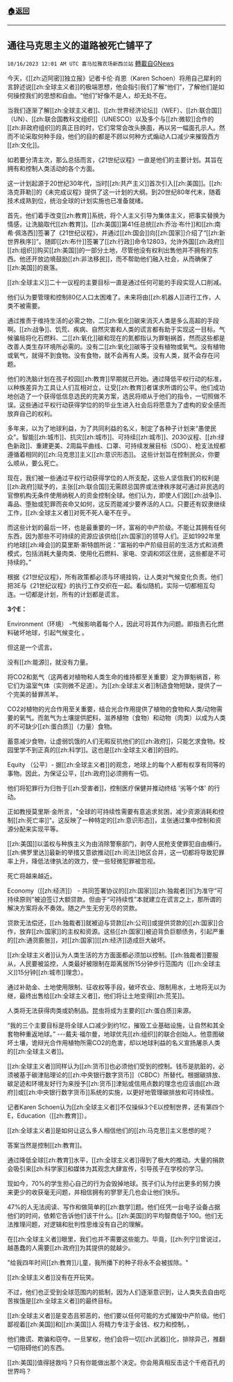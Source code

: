###  [:house:返回](README.md)
---


## 通往马克思主义的道路被死亡铺平了
`10/16/2023 12:01 AM UTC 喜马拉雅农场新西兰站` [轉載自GNews](https://gnews.org/articles/1837819)

今天，《[[zh:迈阿密]]独立报》记者卡伦·肖恩（Karen Schoen）将用自己犀利的言辞述说[[zh:全球主义者]]的极端思想，他会指引我们了解“他们”，了解他们是如何操控我们的思想和自由。“他们”好像不是人，却无处不在。

当我们逐渐了解[[zh:全球主义者]]、[[zh:世界经济论坛]]（WEF）、[[zh:联合国]]（UN）、[[zh:联合国教科文组织]]（UNESCO）以及多个与[[zh:微软]]合作的[[zh:非政府组织]]的真正目的时，它们常常会改头换面，再以另一幅面孔示人。然而不论采取何种手段，他们的目的都是不顾以何种方式煽动人口减少来摧毁西方[[zh:文化]]。

 如若要分清主次，那么总括而言，《21世纪议程》一直是他们的主要计划。其旨在拥有和控制人类活动的各个方面。

这一计划起源于20世纪30年代，当时[[zh:共产主义]]首次引入[[zh:美国]]。[[zh:洛克菲勒]]的《未完成议程》提供了这一计划的大纲。到20世纪80年代末，随着技术成熟到位，统治全球的计划实施也已准备就绪。 

 首先，他们着手改变[[zh:教育]]系统，将个人主义引导为集体主义，把事实替换为情感，让洗脑取代[[zh:教育]]。[[zh:美国]]第41任总统[[zh:乔治·布什]]和[[zh:南希·佩洛西]]签署了《21世纪议程》，并通过[[zh:国会]]向[[zh:国家]]介绍了“[[zh:新世界秩序]]”。随即[[zh:布什]]签署了[[zh:行政]]命令12803，允许外国[[zh:政府]][[zh:组织]]购买[[zh:美国]]的一部分土地，尽管他没有权利出售他并不拥有的东西。他还开放边境鼓励[[zh:非法移民]]，而不帮助他们融入社会，从而确保了[[zh:美国]]的衰落。

 [[zh:全球主义]]二十一议程的主要目标一直是通过任何可能的手段实现人口削减。

 他们认为要管理和控制80亿人口太困难了。未来将由[[zh:机器人]]进行工作，人类不被需要。

 通过推责于维持生活的必需之物，二[[zh:氧化]]碳来消灭人类是多么高超的手段啊。[[zh:战争]]、饥荒、疾病、自然灾害和人类的谎言都有助于实现这一目标。气候骗局将化石燃料、二[[zh:氧化]]碳和现在的氮都指认为罪魁祸首，然而这些都是改善人类生存环境所必需的。没有二[[zh:氧化]]碳等于没有植物或氧气。没有植物或氧气，就得不到食物。没有食物，就不会再有人类。没有人类，就不会存在问题。

他们的洗脑计划在孩子校园[[zh:教育]]早期就已开始。通过降低平权行动的标准，以种族差异为工具让人们互相对立，让受[[zh:教育]]者谋求所谓的公平。他们成功地创造了一个获得低信息选民的完美方案，选民将顺从于他们的指令，一切照做不误。这些通过平权行动获得学位的的毕业生进入社会后将愿意为了虚构的安全感而放弃自己的权利。

多年来，以为了地球利益，为了共同利益的名义，制定了各种子计划来“愚使民众”。智能[[zh:城市]]、抗灾[[zh:城市]]、可持续[[zh:城市]]、2030议程、[[zh:绿色新政]]、重建更美、2周扁平曲线、口罩、可持续发展目标（SDG）、枪支法规都遵循着相同的[[zh:马克思]]主义[[zh:意识形态]]。 这些计划旨在控制民众，你要么顺从，要么死亡。

现在，我们被一些通过平权行动获得学位的人所支配，这些人坚信我们的权利是[[zh:政府]]赋予的，主张[[zh:联合国]]无需顾忌国界或法律秩序就可通过非民选的官僚机构无条件使用纳税人的资金控制全球。他们认为，即使人们因[[zh:战争]]、毒品、堕胎或犯罪而丧命又如何，这反而能减少要养活的人口。只要还有奴隶继续工作，[[zh:全球主义者]]对死不死人毫不在乎。 

 而这些计划的最后一环，也是最重要的一环，富裕的中产阶级。不能让其拥有任何东西，因为那些不可持续的资源应该供给[[zh:国家]]的领导人们。正如1992年里约地球[[zh:峰会]]的莫里斯·斯特朗所说：“富裕的中产阶级目前的生活方式和消费模式，包括消耗大量肉类、使用化石燃料、家电、空调和郊区住房，这些都是不可持续的。”

 根据《21世纪议程》，所有政策都必须与环境挂钩，让人类对气候变化负责。他们把3E与《21世纪议程》的执行工作交织在一起。看似随机，实际一切都相互勾连。一切都是计划，所有的计划都是谎言。

**3个E：**

Environment（环境） -气候影响着每个人，因此可将其作为问题。即指责石化燃料破坏地球，引起气候变化 。

 但这是一个谎言。

 没有[[zh:能源]]，就没有力量。

 将CO2和氮气（这两者对植物和人类生命的维持都至关重要）定为罪魁祸首，称它们为温室气体（实则微不足道）。为[[zh:全球主义者]]制造食物短缺，提供了一个完美的替罪羔羊。

 CO2对植物的光合作用至关重要，结合光合作用提供了植物的食物和人类/动物需要的氧气。而氮气为土壤提供肥料，滋养植物（食物）和动物（肉类）以成为人类的不可缺少[[zh:蛋白质]]（力量）食物。

 蓄意减少食物，让虚弱饥饿的人们无暇反抗他们的[[zh:政府]]，只能乞求食物。校园里学不到正真的[[zh:科学]]。这也是[[zh:全球主义者]]的目的。

 Equity （公平）- 据[[zh:全球主义者]]的观念，地球上的每个人都有权享有同等的事物。因此，为保证公平，[[zh:政府]]必须拥有一切。

 他们将犯罪行为归咎于[[zh:受害者]]，控制医疗保健并推动终结 '劣等个体' 的行动。

 正如教授莫里斯·金所言，"全球的可持续性需要有意追求贫困，减少资源消耗和控制[[zh:死亡率]]"。这反映了一种特定的[[zh:意识形态]]，主张通过集中控制和资源分配来实现平等。

 [[zh:美国]]以滥权与种族主义为由消除警察部门，剥夺人民枪支使罪犯自由横行。[[zh:佛罗里达]]最新的举措又意欲推动[[zh:司法]]地区合并，这一切都将导致犯罪率上升，降低法律执法的效力，使一些轻微犯罪被忽视。

  死亡将越来越近。

Economy（[[zh:经济]]） - 共同签署协议的[[zh:国家]][[zh:独裁者]]们为准守“可持续原则”被迫签订大额贷款。但由于“可持续性”本就建立在谎言之上，那所谓的解决方案将永不奏效。随之产生无穷无尽的贷款。 

 贷款无法偿还，[[zh:独裁者]]就被迫与贷款[[zh:公司]]或提供贷款的[[zh:国家]]合作，放弃[[zh:国家]]的主权和资源。这些[[zh:国家]]被迫背负巨额债务，引起严重的[[zh:通货膨胀]]，对[[zh:国家]][[zh:经济]]造成巨大破坏。

 [[zh:全球主义者]]认为人类生活的方方面面都必须加以控制。[[zh:独裁者]]要服从，人民要被监控，人类最好被限制在距离居所15分钟步行范围内（[[zh:全球主义]]15分钟[[zh:城市]]理念）。

 通过补助金、土地使用限制、征收权等手段，破坏农业、限制用水，土地将无以为继，最终出售给[[zh:全球主义者]]，他们将让土地变得[[zh:荒芜]]。

 人类将无法获得肉类或奶制品。昆虫将成为主要的[[zh:蛋白质]]来源。

 “我的三个主要目标是将全球人口减少到约1亿，摧毁工业基础设施，让自然和其全套物种重返地球。” ---戴夫·福尔曼，地球优先[[zh:组织]]的联合创始人。他意图破坏土壤，诡辩光合作用植物所需CO2的危害，却以地球利益的名义宣扬屠杀人类的[[zh:全球主义者]]。

 [[zh:全球主义者]]同样认为[[zh:货币]]也必须他们受到的控制。钱币是肮脏的，必须被基于碳津贴理论的[[zh:中央银行数字货币]]（CBDC）所替代。根据碳排放、碳足迹和环境友好行为来授予[[zh:货币]]津贴或信用点数的理念也应该由[[zh:政府]]或[[zh:中央银行数字货币]]系统的实施，以更好地管理碳排放和可持续性。

记者Karen Schoen认为[[zh:全球主义者]]不仅操纵3个E以控制世界，还有第四个E，Education（[[zh:教育]]）。 

[[zh:全球主义者]]是如何让这么多人相信他们的[[zh:马克思]]主义思想的呢？ 

答案当然是控制[[zh:教育]]。 

通过降低全球[[zh:教育]]水平，[[zh:全球主义者]]得到了极大的推动。大量的捐款会吸引来[[zh:科学家]]和媒体为其观念大肆宣传，引导孩子在学校的学习。 

现如今，70%的学生担心自己的行为会毁掉地球。孩子们认为付出更多的努力换来更少的收获毫无问题，并相信拥有的寥寥无几也会让他们快乐。

47%的人无法阅读、写作和做简单的[[zh:数学]]题。他们任凭一台电子设备占据他们的时间，依赖它告诉他们该干什么。[[zh:美国]]的平均智商低于100。他们无法推理问题，对逻辑和批判性思维没有自己的理解。

在[[zh:全球主义者]]眼里，我们也并不需要这些能力。毕竟，[[zh:列宁]]曾说过，越愚蠢的人需要[[zh:政府]]为其提供的就越少。 

"给我四年时间[[zh:教育]]儿童，我所播下的种子将永不会被拔除。"

 [[zh:全球主义者]]没有在开玩笑。 

不过，他们也正受到全球范围内的抵制，因为人们逐渐意识到，让人类失去自由吃苦挨饿是[[zh:全球主义者]]的最终目标。

[[zh:全球主义者]]是变态且邪恶的，他们要以任何可能的方式摧毁中产阶级。他们鄙视着[[zh:美国]]和[[zh:美国]]人 将精力专注于金钱、权力和控制。，

他们撒谎、欺骗和窃夺。一旦掌权，他们会将一切[[zh:武器]]化，排除异己，推翻一切阻碍他们的东西。

[[zh:美国]]值得拯救吗？只有你能做出那个决定。你会用真相反击这个千疮百孔的世界吗？
